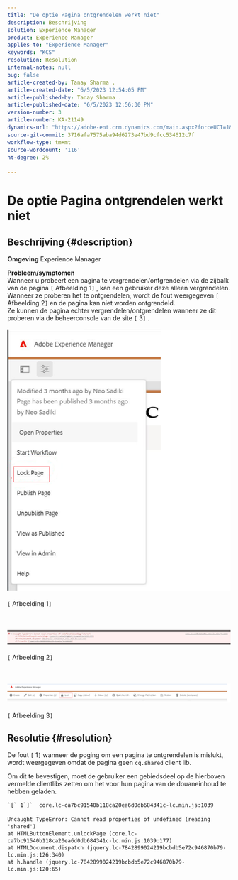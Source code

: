 ```yaml
---
title: "De optie Pagina ontgrendelen werkt niet"
description: Beschrijving
solution: Experience Manager
product: Experience Manager
applies-to: "Experience Manager"
keywords: "KCS"
resolution: Resolution
internal-notes: null
bug: false
article-created-by: Tanay Sharma .
article-created-date: "6/5/2023 12:54:05 PM"
article-published-by: Tanay Sharma .
article-published-date: "6/5/2023 12:56:30 PM"
version-number: 3
article-number: KA-21149
dynamics-url: "https://adobe-ent.crm.dynamics.com/main.aspx?forceUCI=1&pagetype=entityrecord&etn=knowledgearticle&id=cf70090a-a003-ee11-8f6e-6045bd0065b6"
source-git-commit: 3716afa7575aba94d6273e47bd9cfcc534612c7f
workflow-type: tm+mt
source-wordcount: '116'
ht-degree: 2%

---
```


# De optie Pagina ontgrendelen werkt niet

## Beschrijving {#description}

<b>Omgeving</b>
Experience Manager


<b>Probleem/symptomen</b><br>Wanneer u probeert een pagina te vergrendelen/ontgrendelen via de zijbalk van de pagina `[` Afbeelding 1`]` , kan een gebruiker deze alleen vergrendelen. Wanneer ze proberen het te ontgrendelen, wordt de fout weergegeven `[` Afbeelding 2`]` en de pagina kan niet worden ontgrendeld. <br>Ze kunnen de pagina echter vergrendelen/ontgrendelen wanneer ze dit proberen via de beheerconsole van de site `[` 3`]` .<br><br>![](assets/___d770090a-a003-ee11-8f6e-6045bd0065b6___.png)<br><br>`[` Afbeelding 1`]` <br><br> <br><br>![](assets/___dd70090a-a003-ee11-8f6e-6045bd0065b6___.png)<br><br>`[` Afbeelding 2`]` <br><br> <br><br>![](assets/___df70090a-a003-ee11-8f6e-6045bd0065b6___.png)<br><br>`[` Afbeelding 3`]` <br>

## Resolutie {#resolution}


De fout `[` 1`]`  wanneer de poging om een pagina te ontgrendelen is mislukt, wordt weergegeven omdat de pagina geen `cq.shared` client lib.

Om dit te bevestigen, moet de gebruiker een gebiedsdeel op de hierboven vermelde clientlibs zetten om het voor hun pagina van de douaneinhoud te hebben geladen.




```
`[` 1`]`  core.lc-ca7bc91540b118ca20ea6d0db684341c-lc.min.js:1039

Uncaught TypeError: Cannot read properties of undefined (reading 'shared')
at HTMLButtonElement.unlockPage (core.lc-ca7bc91540b118ca20ea6d0db684341c-lc.min.js:1039:177)
at HTMLDocument.dispatch (jquery.lc-7842899024219bcbdb5e72c946870b79-lc.min.js:126:340)
at h.handle (jquery.lc-7842899024219bcbdb5e72c946870b79-lc.min.js:120:65)
```



